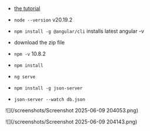 * [the tutorial](https://angular.dev/tutorials/first-app)

* `node --version` v20.19.2
* `npm install -g @angular/cli` installs latest angular -v
* download the zip file
* `npm -v` 10.8.2
* `npm install`
* `ng serve`
* `npm install -g json-server`
* `json-server --watch db.json`



![](/screenshots/Screenshot 2025-06-09 204053.png)

![](/screenshots/Screenshot 2025-06-09 204143.png)

